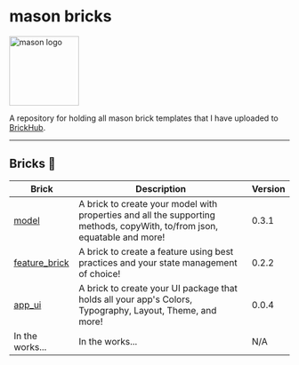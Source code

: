 # mason bricks

<p align="left">
<img src="https://raw.githubusercontent.com/felangel/mason/master/assets/mason_full.png" height="125" alt="mason logo" />
</p>

A repository for holding all mason brick templates that I have uploaded to [BrickHub](https://brickhub.dev/).

---

## Bricks 🧱

| Brick                                                            | Description                                                                                                              | Version |
| ---------------------------------------------------------------- | ------------------------------------------------------------------------------------------------------------------------ | ------- |
| [model](https://brickhub.dev/bricks/model/0.3.1)                 | A brick to create your model with properties and all the supporting methods, copyWith, to/from json, equatable and more! | 0.3.1   |
| [feature_brick](https://brickhub.dev/bricks/feature_brick/0.2.2) | A brick to create a feature using best practices and your state management of choice!                                    | 0.2.2   |
| [app_ui](https://brickhub.dev/bricks/app_ui/0.0.4)               | A brick to create your UI package that holds all your app's Colors, Typography, Layout, Theme, and more!                 | 0.0.4   |
| In the works...                                                  | In the works...                                                                                                          | N/A     |

